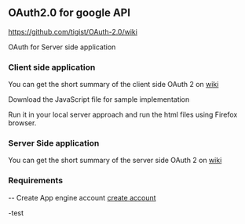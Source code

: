 <h2>OAuth2.0 for google API</h2>

https://github.com/tigist/OAuth-2.0/wiki
 

OAuth for Server side application
<h3>Client side application</h3>
You can get the short summary of the client side OAuth 2 on <a href ="https://github.com/tigist/OAuth-2.0/wiki/Client-side-Authentication"> wiki</a>

Download the JavaScript file for sample implementation

Run it in your local server approach and run the html files using Firefox browser.

<h3>Server Side application</h3>


You can get the short summary of the server side OAuth 2 on <a href ="https://github.com/tigist/OAuth-2.0/wiki/Server-side-authentication"> wiki </a>

<h3> Requirements </h3>

-- Create App engine account <a href = "https://accounts.google.com/ServiceLogin?service=ah&passive=true&continue=https://appengine.google.com/_ah/conflogin%3Fcontinue%3Dhttps://appengine.google.com/&ltmpl=ae"> create account</a>

-test



